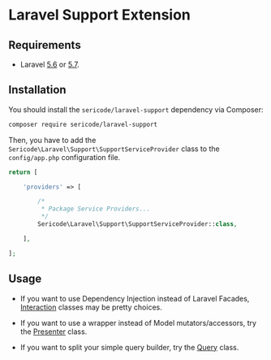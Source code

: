 
# Laravel Support Extension

## Requirements

- Laravel [5.6](https://laravel.com/docs/5.6) or [5.7](https://laravel.com/docs/5.7).

## Installation

You should install the `sericode/laravel-support` dependency via Composer:

```bash
composer require sericode/laravel-support
```

Then, you have to add the `Sericode\Laravel\Support\SupportServiceProvider` class to the `config/app.php` configuration file.

```php
return [

    'providers' => [

        /*
         * Package Service Providers...
         */
        Sericode\Laravel\Support\SupportServiceProvider::class,

    ],

];
```

## Usage

- If you want to use Dependency Injection instead of Laravel Facades, [Interaction](Interaction) classes may be pretty choices.

- If you want to use a wrapper instead of Model mutators/accessors, try the [Presenter](Presenter.php) class.

- If you want to split your simple query builder, try the [Query](Query.php) class.
